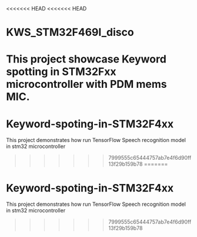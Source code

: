 <<<<<<< HEAD
<<<<<<< HEAD
# KWS_STM32F469I_disco 

This project showcase Keyword spotting in STM32Fxx microcontroller with PDM mems MIC.
=======
# Keyword-spoting-in-STM32F4xx
This project demonstrates how run TensorFlow Speech recognition model in stm32 microcontroller
>>>>>>> 7999555c65444757ab7e4f6d90ff13f29b159b78
=======
# Keyword-spoting-in-STM32F4xx
This project demonstrates how run TensorFlow Speech recognition model in stm32 microcontroller
>>>>>>> 7999555c65444757ab7e4f6d90ff13f29b159b78
